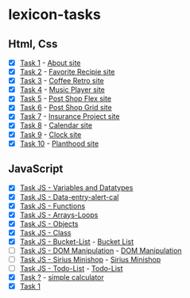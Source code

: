 # lexicon-tasks

## Html, Css

- [x] [Task 1](lexicon-task-about) - [About site](https://cloticc.github.io/lexicon-tasks/lexicon-task-about/)
- [x] [Task 2](lexicon-task-favorite-recipe) - [Favorite Recipie site](https://cloticc.github.io/lexicon-tasks/lexicon-task-favorite-recipe/)
- [x] [Task 3](lexicon-task-coffee-retro) - [Coffee Retro site](https://cloticc.github.io/lexicon-tasks/lexicon-task-coffee-retro/)
- [x] [Task 4](lexicon-task-music-player) - [Music Player site](https://cloticc.github.io/lexicon-tasks/lexicon-task-music-player/)
- [x] [Task 5](lexicon-task-post-shop-flex) - [Post Shop Flex site](https://cloticc.github.io/lexicon-tasks/lexicon-task-post-shop-flex/)
- [x] [Task 6](lexicon-task-post-shop-grid) - [Post Shop Grid site](https://cloticc.github.io/lexicon-tasks/lexicon-task-post-shop-grid/)
- [x] [Task 7](lexicon-task-insurance-project/) - [Insurance Project site](https://cloticc.github.io/lexicon-tasks/lexicon-task-insurance-project/)
- [x] [Task 8](lexicon-task-calendar/) - [Calendar site](https://cloticc.github.io/lexicon-tasks/lexicon-task-calendar/)
- [x] [Task 9](lexicon-task-clock/) - [Clock site](https://cloticc.github.io/lexicon-tasks/lexicon-task-clock/)
- [x] [Task 10](lexicon-task-planthood/) - [Planthood site](https://cloticc.github.io/lexicon-tasks/lexicon-task-planthood/index.html)

## JavaScript

- [x] [Task JS - Variables and Datatypes](lexicon-task-variable-datatype/)
- [x] [Task JS - Data-entry-alert-cal](lexicon-task-Data-entry-alert-cal/)
- [x] [Task JS - Functions](lexicon-task-functions/)
- [x] [Task JS - Arrays-Loops](lexicon-task-array-loop/)
- [x] [Task JS - Objects](lexicon-task-objects/)
- [x] [Task JS - Class](lexicon-task-class/)
- [x] [Task JS - Bucket-List](lexicon-task-bucket-list/) - [Bucket List](https://cloticc.github.io/lexicon-tasks/lexicon-task-bucket-list/)
- [ ] [Task JS - DOM Manipulation](lexicon-task-DOM-manipulation/) - [DOM Manipulation](https://cloticc.github.io/lexicon-tasks/lexicon-task-DOM-manipulation/recipes/)
- [ ] [Task JS - Sirius Minishop](lexicon-task-sirius-minishop/)  - [Sirius Minishop](https://cloticc.github.io/lexicon-tasks/lexicon-task-sirius-minishop/)
- [ ] [Task JS - Todo-List](lexicon-task-todo-list/) - [Todo-List](https://cloticc.github.io/lexicon-tasks/lexicon-task-todo-list/)  
- [x] [Task ?](lexicon-task-calculator/) - [simple calculator](https://cloticc.github.io/lexicon-tasks/lexicon-task-calculator/)
- [x] [Task 1](lexicon-task-sauna/)